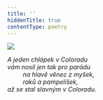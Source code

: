 ```yaml
---
title: ''
hiddenTitle: true
contentType: poetry
---
```


<section>

![](../Images/075.jpg)

_A jeden chlápek v Coloradu  
vám nosil jen tak pro parádu  
         na hlavě věnec z myšek,  
         raků a pampelišek,  
až se stal slavným v Coloradu._

</section>
